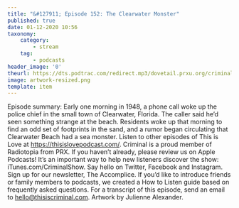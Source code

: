 ```yaml
---
title: "&#127911; Episode 152: The Clearwater Monster"
published: true
date: 01-12-2020 10:56
taxonomy:
    category:
        - stream
    tag:
        - podcasts
header_image: '0'
theurl: https://dts.podtrac.com/redirect.mp3/dovetail.prxu.org/criminal/fc3130cc-66e4-486c-9e37-aed0a6d71682/Episode_152_The_Clearwater_Monster_Part_1.mp3
image: artwork-resized.png
template: item
--- 
```

Episode summary: Early one morning in 1948, a phone call woke up the police chief in the small town of Clearwater, Florida. The caller said he’d seen something strange at the beach. Residents woke up that morning to find an odd set of footprints in the sand, and a rumor began circulating that Clearwater Beach had a sea monster. Listen to other episodes of This is Love at https://thisislovepodcast.com/. Criminal is a proud member of Radiotopia from PRX. If you haven’t already, please review us on Apple Podcasts! It’s an important way to help new listeners discover the show: iTunes.com/CriminalShow. Say hello on Twitter, Facebook and Instagram. Sign up for our newsletter, The Accomplice. If you’d like to introduce friends or family members to podcasts, we created a How to Listen guide based on frequently asked questions. For a transcript of this episode, send an email to hello@thisiscriminal.com. Artwork by Julienne Alexander.
